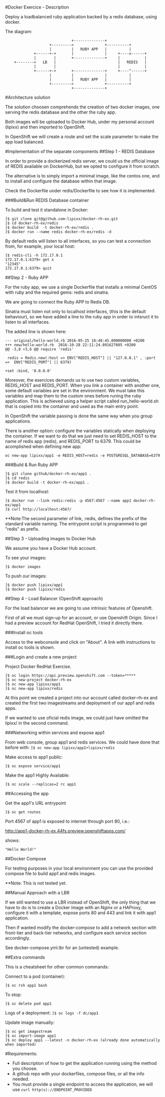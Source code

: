 #Docker Exercice - Description

Deploy a loadbalanced ruby application backed by a redis database, using docker.

The diagram: 
``` 
                              +--------------+
                    +--------->              +----------+
                    |         |   RUBY APP   |          |
             +------+-+       |              |     +----v------+
             |        |       +--------------+     |           |
    +-------->   LB   |                            |   REDIS   |
             |        |                            |           |
             +------+-+       +--------------+     +----^------+
                    |         |              |          |
                    |         |   RUBY APP   |          |
                    +--------->              +----------+
                              +--------------+
```
#Architecture solution

The solution choosen comprehends the creation of two docker images, one serving
the redis database and the other the ruby app.

Both images will be uploaded to Docker Hub, under my personal account (lipixx)
and then imported to OpenShift.

In OpenShift we will create a route and set the scale parameter to make the
app load balanced.

#Implementation of the separate components
##Step 1 - REDIS Database

In order to provide a dockerized redis server, we could us the official image 
of REDIS available on DockerHub, but we opted to configure it from scratch.

The alternative is to simply import a minimal image, like the centos one,
and to install and configure the database within that image.

Check the Dockerfile under redis/Dockerfile to see how it is implemented.

###Build&Run REDIS Database container

To build and test it standalone in Docker:
```
]$ git clone git@github.com:lipixx/docker-rh-ex.git
]$ cd docker-rh-ex/redis
]$ docker build  -t docker-rh-ex/redis .
]$ docker run --name redis docker-rh-ex/redis -d
```
By default redis will listen to all interfaces, so you can test a connection
from, for example, your local host:
```
]$ redis-cli -h 172.17.0.1
172.17.0.1:6379> get x
"12345"
172.17.0.1:6379> quit
```
##Step 2 - Ruby APP

For the ruby app, we use a single Dockerfile that installs a minimal CentOS
with ruby and the required gems: redis and sinatra.

We are going to connect the Ruby APP to Redis DB.

Sinatra must listen not only to localhost interfaces, (this is the default
behaviour), so we have added a line to the ruby app in order to intsruct it to
listen to all interfaces.

The added line is shown here:
```
--- original/hello-world.rb 2016-05-25 18:48:45.000000000 +0200
+++ new/hello-world.rb	2016-10-28 22:11:24.091627605 +0200
@@ -3,8 +3,6 @@ require 'redis'
  
 redis = Redis.new(:host => ENV["REDIS_HOST"] || "127.0.0.1" , :port =>  ENV["REDIS_PORT"] || 6379)
 
+set :bind, '0.0.0.0'
```

Moreover, the exercices demands us to use two custom variables, REDIS_HOST and
REDIS_PORT. When you link a container with another one, some default variables
are set in the environment. We must take this variables and map them to the
custom ones before runing the ruby application. This is achieved using a helper
script called run_hello-world.sh that is copied into the container and used
as the main entry point.

In OpenShift the variable passing is done the same way when you group applications.

There is another option: configure the variables statically when deploying
the container. If we want to do that we just need to set REDIS_HOST to the name of redis
app (redis), and REDIS_PORT to 6379. This could be acomplished when defining new app:

  ```oc new-app lipixx/app1 -e REDIS_HOST=redis -e POSTGRESQL_DATABASE=6379```

###Build & Run Ruby APP
```
]$ git clone github/docker-rh-ex/app1 .
]$ cd redis
]$ docker build -t docker-rh-ex/app1 .
```
Test it from localhost:
```
]$ docker run --link redis:redis -p 4567:4567 --name app1 docker-rh-ex/app1
]$ curl http://localhost:4567/
```
**Note:The second parameter of link, :redis, defines the prefix of the standard
variable naming. The entrypoint script is programmed to get "redis" as prefix.

##Step 3 - Uploading images to Docker Hub

We assume you have a Docker Hub account.

To see your images:
```
]$ docker images 
```

To push our images:
```
]$ docker push lipixx/app1
]$ docker push lipixx/redis
```

##Step 4 - Load Balancer (OpenShift approach)

For the load balancer we are going to use intrinsic features of Openshift. 

First of all we must sign-up for an account, or use Openshift Origin. Since I
had a preview account for RedHat OpenShift, I tried it directly there.

###Install oc tools

Access to the webconsole and click on "About". A link with instructions to
install oc tools is shown.

###Login and create a new project

Project Docker RedHat Exercise.

```
]$ oc login https://api.preview.openshift.com --token=*****
]$ oc new-project docker-rh-ex
]$ oc new-app lipixx/app1
]$ oc new-app lipixx/redis
```

At this point we created a project into our account called docker-rh-ex and
created the first two imagestreams and deployment of our app1 and redis apps.

If we wanted to use oficial redis image, we could just have omitted the lipixx/ 
in the second command.

###Networking within services and expose app1

From web console, group app1 and redis services. We could have done that before
with:
```]$ oc new-app lipixx/app1+lipixx/redis```

Make access to app1 public:
```
]$ oc expose service/app1
```

Make the app1 Highly Available:
```
]$ oc scale --replicas=2 rc app1
```

##Accessing the app

Get the app1's URL entrypoint
```
]$ oc get routes
```

Port 4567 of app1 is exposed to internet through port 80, i.e.:

http://app1-docker-rh-ex.44fs.preview.openshiftapps.com/

shows:

```
"Hello World!" 
```

##Docker Compose

For testing purposes in your local environment you can use the provided compose
file to build app1 and redis images.

**Note: This is not tested yet.

##Manual Approach with a LBR

If we still wanted to use a LBR instead of OpenShift, the only thing that we
have to do is to create a Docker image with an Nginx or a HAProxy, configure it
with a template, expose ports 80 and 443 and link it with app1 application.

Then if wanted modify the docker-compose to add a network section with front-tier
and back-tier networks, and configure each service section accordingly.

See docker-compose.yml.lbr for an (untested) example.

##Extra commands

This is a cheatsheet for other common commands:

Connect to a pod (container):
```]$ oc get pods
]$ oc rsh app1 bash
```
To stop:
```
]$ oc delete pod app1
```
Logs of a deployment:
```]$ oc logs -f dc/app1```

Update image manually:
```
]$ oc get imagestream
]$ oc import-image app1
]$ oc deploy app1 --latest -n docker-rh-ex (already done automatically when imported)
```
#Requirements: 

   - Full description of how to get the application running using the method you choose.
   - A github repo with your dockerfiles, compose files, or all the info needed.
   - You must provide a single endpoint to access the application, we will use `curl http(s)://ENDPOINT_PROVIDED` 

